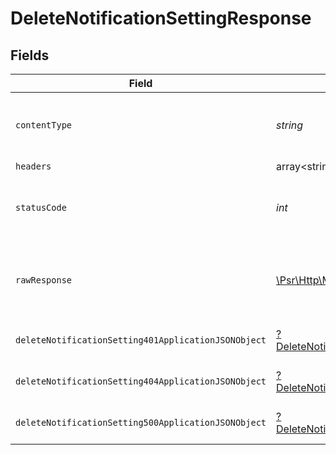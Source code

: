 # DeleteNotificationSettingResponse


## Fields

| Field                                                                                                                  | Type                                                                                                                   | Required                                                                                                               | Description                                                                                                            |
| ---------------------------------------------------------------------------------------------------------------------- | ---------------------------------------------------------------------------------------------------------------------- | ---------------------------------------------------------------------------------------------------------------------- | ---------------------------------------------------------------------------------------------------------------------- |
| `contentType`                                                                                                          | *string*                                                                                                               | :heavy_check_mark:                                                                                                     | HTTP response content type for this operation                                                                          |
| `headers`                                                                                                              | array<string, array<*string*>>                                                                                         | :heavy_minus_sign:                                                                                                     | N/A                                                                                                                    |
| `statusCode`                                                                                                           | *int*                                                                                                                  | :heavy_check_mark:                                                                                                     | HTTP response status code for this operation                                                                           |
| `rawResponse`                                                                                                          | [\Psr\Http\Message\ResponseInterface](https://www.php-fig.org/psr/psr-7/#33-psrhttpmessageresponseinterface)           | :heavy_minus_sign:                                                                                                     | Raw HTTP response; suitable for custom response parsing                                                                |
| `deleteNotificationSetting401ApplicationJSONObject`                                                                    | [?DeleteNotificationSetting401ApplicationJSON](../../models/operations/DeleteNotificationSetting401ApplicationJSON.md) | :heavy_minus_sign:                                                                                                     | General error response                                                                                                 |
| `deleteNotificationSetting404ApplicationJSONObject`                                                                    | [?DeleteNotificationSetting404ApplicationJSON](../../models/operations/DeleteNotificationSetting404ApplicationJSON.md) | :heavy_minus_sign:                                                                                                     | General error response                                                                                                 |
| `deleteNotificationSetting500ApplicationJSONObject`                                                                    | [?DeleteNotificationSetting500ApplicationJSON](../../models/operations/DeleteNotificationSetting500ApplicationJSON.md) | :heavy_minus_sign:                                                                                                     | General error response                                                                                                 |